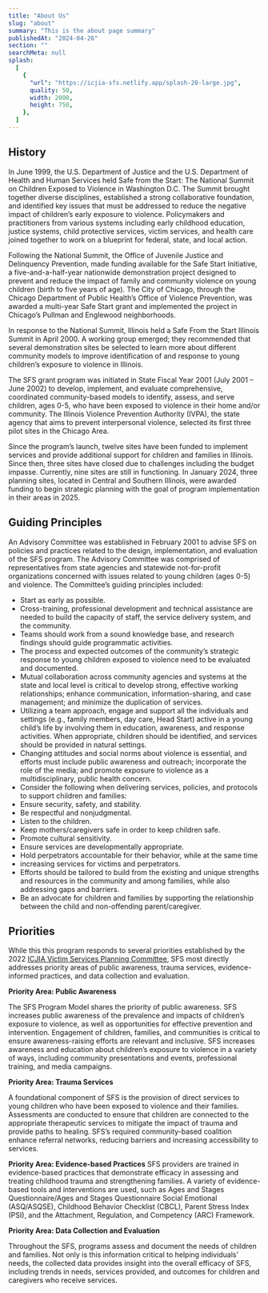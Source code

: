 ```yaml
---
title: "About Us"
slug: "about"
summary: "This is the about page summary"
publishedAt: "2024-04-26"
section: ""
searchMeta: null
splash:
  [
    {
      "url": "https://icjia-sfs.netlify.app/splash-20-large.jpg",
      quality: 50,
      width: 2000,
      height: 750,
    },
  ]
---
```


## History

In June 1999, the U.S. Department of Justice and the U.S. Department of Health and Human Services held Safe from the Start: The National Summit on Children Exposed to Violence in Washington D.C. The Summit brought together diverse disciplines, established a strong collaborative foundation, and identified key issues that must be addressed to reduce the negative impact of children’s early exposure to violence. Policymakers and practitioners from various systems including early childhood education, justice systems, child protective services, victim services, and health care joined together to work on a blueprint for federal, state, and local action.

Following the National Summit, the Office of Juvenile Justice and Delinquency Prevention, made funding available for the Safe Start Initiative, a five-and-a-half-year nationwide demonstration project designed to prevent and reduce the impact of family and community violence on young children (birth to five years of age). The City of Chicago, through the Chicago Department of Public Health’s Office of Violence Prevention, was awarded a multi-year Safe Start grant and implemented the project in Chicago’s Pullman and Englewood neighborhoods.

In response to the National Summit, Illinois held a Safe From the Start Illinois Summit in April 2000. A working group emerged; they recommended that several demonstration sites be selected to learn more about different community models to improve identification of and response to young children’s exposure to violence in Illinois.

The SFS grant program was initiated in State Fiscal Year 2001 (July 2001 – June 2002) to develop, implement, and evaluate comprehensive, coordinated community-based models to identify, assess, and serve children, ages 0-5, who have been exposed to violence in their home and/or community. The Illinois Violence Prevention Authority (IVPA), the state agency that aims to prevent interpersonal violence, selected its first three pilot sites in the Chicago Area.

Since the program’s launch, twelve sites have been funded to implement services and provide additional support for children and families in Illinois. Since then, three sites have closed due to challenges including the budget impasse. Currently, nine sites are still in functioning. In January 2024, three planning sites, located in Central and Southern Illinois, were awarded funding to begin strategic planning with the goal of program implementation in their areas in 2025.

## Guiding Principles

An Advisory Committee was established in February 2001 to advise SFS on policies and practices related to the design, implementation, and evaluation of the SFS program. The Advisory Committee was comprised of representatives from state agencies and statewide not-for-profit organizations concerned with issues related to young children (ages 0-5) and violence. The Committee’s guiding principles included:

- Start as early as possible.
- Cross-training, professional development and technical assistance are needed to build the capacity of staff, the service delivery system, and the community.
- Teams should work from a sound knowledge base, and research findings should guide programmatic activities.
- The process and expected outcomes of the community’s strategic response to young children exposed to violence need to be evaluated and documented.
- Mutual collaboration across community agencies and systems at the state and local level is critical to develop strong, effective working relationships; enhance communication, information-sharing, and case management; and minimize the duplication of services.
- Utilizing a team approach, engage and support all the individuals and settings (e.g., family members, day care, Head Start) active in a young child’s life by involving them in education, awareness, and response activities. When appropriate, children should be identified, and services should be provided in natural settings.
- Changing attitudes and social norms about violence is essential, and efforts must include public awareness and outreach; incorporate the role of the media; and promote exposure to violence as a multidisciplinary, public health concern.
- Consider the following when delivering services, policies, and protocols to support children and families:
- Ensure security, safety, and stability.
- Be respectful and nonjudgmental.
- Listen to the children.
- Keep mothers/caregivers safe in order to keep children safe.
- Promote cultural sensitivity.
- Ensure services are developmentally appropriate.
- Hold perpetrators accountable for their behavior, while at the same time
- increasing services for victims and perpetrators.
- Efforts should be tailored to build from the existing and unique strengths and resources in the community and among families, while also addressing gaps and barriers.
- Be an advocate for children and families by supporting the relationship between the child and non-offending parent/caregiver.

## Priorities

While this this program responds to several priorities established by the 2022 [ICJIA Victim Services Planning Committee](https://icjia.illinois.gov/researchhub/articles/2022-victim-service-planning-research-report/), SFS most directly addresses priority areas of public awareness, trauma services, evidence-informed practices, and data collection and evaluation.

**Priority Area: Public Awareness**

The SFS Program Model shares the priority of public awareness. SFS increases public awareness of the prevalence and impacts of children’s exposure to violence, as well as opportunities for effective prevention and intervention. Engagement of children, families, and communities is critical to ensure awareness-raising efforts are relevant and inclusive. SFS increases awareness and education about children’s exposure to violence in a variety of ways, including community presentations and events, professional training, and media campaigns.

**Priority Area: Trauma Services**

A foundational component of SFS is the provision of direct services to young children who have been exposed to violence and their families. Assessments are conducted to ensure that children are connected to the appropriate therapeutic services to mitigate the impact of trauma and provide paths to healing. SFS’s required community-based coalition enhance referral networks, reducing barriers and increasing accessibility to services.

**Priority Area: Evidence-based Practices**
SFS providers are trained in evidence-based practices that demonstrate efficacy in assessing and treating childhood trauma and strengthening families. A variety of evidence-based tools and interventions are used, such as Ages and Stages Questionnaire/Ages and Stages Questionnaire Social Emotional (ASQ/ASQSE), Childhood Behavior Checklist (CBCL), Parent Stress Index (PSI), and the Attachment, Regulation, and Competency (ARC) Framework.

**Priority Area: Data Collection and Evaluation**

Throughout the SFS, programs assess and document the needs of children and families. Not only is this information critical to helping individuals’ needs, the collected data provides insight into the overall efficacy of SFS, including trends in needs, services provided, and outcomes for children and caregivers who receive services.
